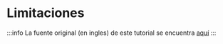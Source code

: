 # Limitaciones

:::info
La fuente original (en ingles) de este tutorial se encuentra [aquí](https://mswjs.io/docs/limitations)
:::
